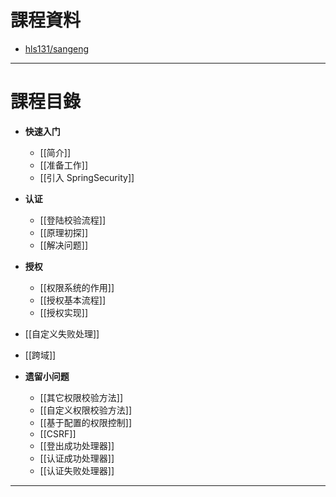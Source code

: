 # 課程資料

- [hls131/sangeng](https://gitee.com/poached-egg/sangeng)

---

# 課程目錄

- **快速入门**
	- [[简介]]
	- [[准备工作]]
	- [[引入 SpringSecurity]]

- **认证**
	- [[登陆校验流程]]
	- [[原理初探]]
	- [[解决问题]]

- **授权** 
	- [[权限系统的作用]]
	- [[授权基本流程]]
	- [[授权实现]]
	
- [[自定义失败处理]] 

- [[跨域]] 

- **遗留小问题**
	- [[其它权限校验方法]] 
	- [[自定义权限校验方法]]
	- [[基于配置的权限控制]]
	- [[CSRF]]
	-  [[登出成功处理器]]
	- [[认证成功处理器]]
	- [[认证失败处理器]]

---